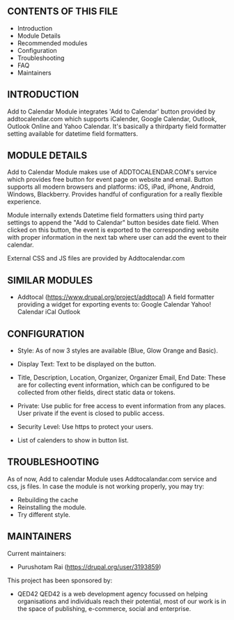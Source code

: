 CONTENTS OF THIS FILE
---------------------

 * Introduction
 * Module Details
 * Recommended modules
 * Configuration
 * Troubleshooting
 * FAQ
 * Maintainers


INTRODUCTION
------------
Add to Calendar Module integrates 'Add to Calendar' button provided by 
addtocalendar.com which supports iCalender, Google Calendar, Outlook, 
Outlook Online and Yahoo Calendar. It's basically a thirdparty field
formatter setting available for datetime field formatters.

MODULE DETAILS
--------------
Add to Calendar Module makes use of ADDTOCALENDAR.COM's service which 
provides free button for event page on website and email. Button 
supports all modern browsers and platforms: iOS, iPad, iPhone, Android, 
Windows, Blackberry. Provides handful of configuration for a really 
flexible experience.
 
Module internally extends Datetime field formatters using third party
settings to append the "Add to Calendar" button besides date field.
When clicked on this button, the event is exported to the corresponding
website with proper information in the next tab where user can add the 
event to their calendar.
 
External CSS and JS files are provided by Addtocalendar.com

SIMILAR MODULES
---------------
* Addtocal (https://www.drupal.org/project/addtocal)
  A field formatter providing a widget for exporting events to:
  Google Calendar
  Yahoo! Calendar
  iCal
  Outlook


CONFIGURATION
-------------
* Style: As of now 3 styles are available (Blue, Glow Orange and Basic).

* Display Text: Text to be displayed on the button.

* Title, Description, Location, Organizer, Organizer Email, End Date:
  These are for collecting event information, which can be configured to
  be collected from other fields, direct static data or tokens.
  
* Private: Use public for free access to event information from any 
  places. User private if the event is closed to public access.
  
* Security Level: Use https to protect your users.

* List of calenders to show in button list.

TROUBLESHOOTING
---------------
As of now, Add to calendar Module uses Addtocalandar.com service and 
css, js files. In case the module is not working properly, you may try:
* Rebuilding the cache
* Reinstalling the module.
* Try different style.


MAINTAINERS
-----------
Current maintainers:

 * Purushotam Rai (https://drupal.org/user/3193859)


This project has been sponsored by:
 * QED42
  QED42 is a web development agency focussed on helping organisations and
  individuals reach their potential, most of our work is in the space of
  publishing, e-commerce, social and enterprise.
